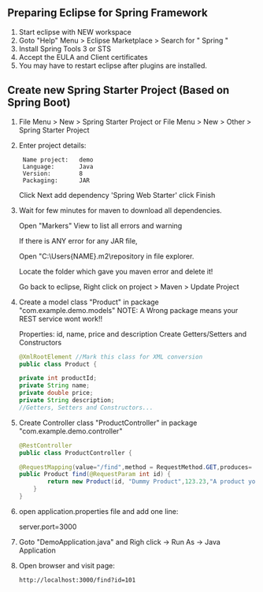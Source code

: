## Preparing Eclipse for Spring Framework

1. Start eclipse with NEW workspace
2. Goto "Help" Menu > Eclipse Marketplace > Search for 
        " Spring "
3. Install Spring Tools 3 or STS 
4. Accept the EULA and Client certificates 
5. You may have to restart eclipse after plugins are installed.


## Create new Spring Starter Project (Based on Spring Boot)

1. File Menu > New > Spring Starter Project 
    or
   File Menu > New > Other > Spring Starter Project 

2. Enter project details:
    
        Name project:   demo
        Language:       Java
        Version:        8
        Packaging:      JAR
    
    Click Next
    add dependency 'Spring Web Starter'
    click Finish

3.  Wait for few minutes for maven to download all dependencies.
   
    Open "Markers" View to list all errors and warning
    
    If there is ANY error for any JAR file, 
    
    Open "C:\Users\{NAME}\.m2\repository in file explorer.
    
    Locate the folder which gave you maven error and delete it!

    Go back to eclipse, Right click on project > Maven > Update Project

4.  Create a model class "Product" in package "com.example.demo.models"
    NOTE: A Wrong package means your REST service wont work!!

    Properties:  id, name, price and description
    Create Getters/Setters and Constructors

    ```java
    @XmlRootElement //Mark this class for XML conversion
    public class Product {

	private int productId;
	private String name;
	private double price;
	private String description;
    //Getters, Setters and Constructors...
    ```
5.  Create Controller class "ProductController" 
    in package "com.example.demo.controller"

    ```Java
    @RestController
    public class ProductController {

	@RequestMapping(value="/find",method = RequestMethod.GET,produces= {"application/xml","application/json"})
	public Product find(@RequestParam int id) {
		    return new Product(id, "Dummy Product",123.23,"A product you cant afford!");
	    }
    }
    ```

6.  open application.properties file and add one line:

      server.port=3000


7.   Goto "DemoApplication.java" and Righ click -> Run As -> Java Application

8.  Open browser and visit page:

        http://localhost:3000/find?id=101
